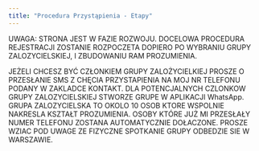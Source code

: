 ```yaml
---
title: "Procedura Przystąpienia - Etapy"
---
```


UWAGA: STRONA JEST W FAZIE ROZWOJU. 
DOCELOWA PROCEDURA REJESTRACJI ZOSTANIE ROZPOCZETA DOPIERO PO WYBRANIU GRUPY ZALOZYCIELSKIEJ, I ZBUDOWANIU RAM PROZUMIENIA.

JEŻELI CHCESZ BYĆ CZŁONKIEM GRUPY ZALOŻYCIELKIEJ PROSZE O PRZESŁANIE SMS Z CHĘCIA PRZYSTAPIENIA NA MOJ NR TELEFONU PODANY W ZAKLADCE KONTAKT. DLA POTENCJALNYCH CZLONKOW GRUPY ZALOZYCIELSKIEJ STWORZE GRUPE W APLIKACJI WhatsApp.
GRUPA ZALOZYCIELSKA TO OKOLO 10 OSOB KTORE WSPOLNIE NAKRESLA KSZTAŁT PROZUMIENIA.
OSOBY KTÓRE JUŻ MI PRZESŁAŁY NUMER TELEFONU ZOSTANA AUTOMATYCZNIE DOŁACZONE. PROSZE WZIAC POD UWAGE ZE FIZYCZNE SPOTKANIE GRUPY ODBEDZIE SIE W WARSZAWIE.